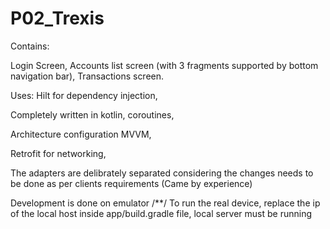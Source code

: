 # P02_Trexis

Contains:

Login Screen,
Accounts list screen (with 3 fragments supported by bottom navigation bar),
Transactions screen.


Uses:
Hilt for dependency injection,

Completely written in kotlin, coroutines,

Architecture configuration MVVM,

Retrofit for networking,


The adapters are delibrately separated considering the changes needs to be done as per clients requirements (Came by experience)

Development is done on emulator
/**/
To run the real device, replace the ip of the local host inside app/build.gradle file, local server must be running

